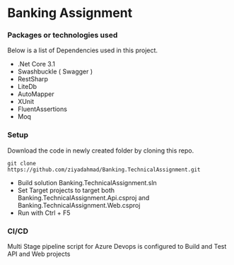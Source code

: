 # Banking Assignment

### Packages or technologies used

Below is a list of Dependencies used in this project.

*  .Net Core 3.1
*  Swashbuckle ( Swagger )
*  RestSharp
*  LiteDb
*  AutoMapper
*  XUnit
*  FluentAssertions
*  Moq

### Setup
Download the code in newly created folder by cloning this repo.

```
git clone https://github.com/ziyadahmad/Banking.TechnicalAssignment.git
```

  - Build solution Banking.TechnicalAssignment.sln
  - Set Target projects to target both Banking.TechnicalAssignment.Api.csproj and Banking.TechnicalAssignment.Web.csproj
  - Run with Ctrl + F5
  
### CI/CD

Multi Stage pipeline script for Azure Devops is configured to Build and Test API and Web projects
  
